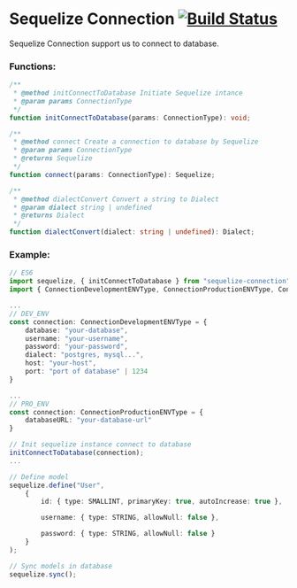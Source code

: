 # Sequelize Connection [![Build Status](https://github.com/Links2004/arduinoWebSockets/workflows/CI/badge.svg?branch=master)](https://github.com/nqnghia285/sequelize-connection.git)

Sequelize Connection support us to connect to database.

### Functions:

```typescript
/**
 * @method initConnectToDatabase Initiate Sequelize intance
 * @param params ConnectionType
 */
function initConnectToDatabase(params: ConnectionType): void;
```

```typescript
/**
 * @method connect Create a connection to database by Sequelize
 * @param params ConnectionType
 * @returns Sequelize
 */
function connect(params: ConnectionType): Sequelize;
```

```typescript
/**
 * @method dialectConvert Convert a string to Dialect
 * @param dialect string | undefined
 * @returns Dialect
 */
function dialectConvert(dialect: string | undefined): Dialect;
```

### Example:

```typescript
// ES6
import sequelize, { initConnectToDatabase } from "sequelize-connection";
import { ConnectionDevelopmentENVType, ConnectionProductionENVType, ConnectionType } from "sequelize-connection/dist/lib/interface";

...
// DEV_ENV
const connection: ConnectionDevelopmentENVType = {
    database: "your-database",
    username: "your-username",
    password: "your-password",
    dialect: "postgres, mysql...",
    host: "your-host",
    port: "port of database" | 1234
}

...
// PRO_ENV
const connection: ConnectionProductionENVType = {
    databaseURL: "your-database-url"
}

// Init sequelize instance connect to database
initConnectToDatabase(connection);
...

// Define model
sequelize.define("User",
    {
        id: { type: SMALLINT, primaryKey: true, autoIncrease: true },

        username: { type: STRING, allowNull: false },

        password: { type: STRING, allowNull: false }
    }
);

// Sync models in database
sequelize.sync();
```
